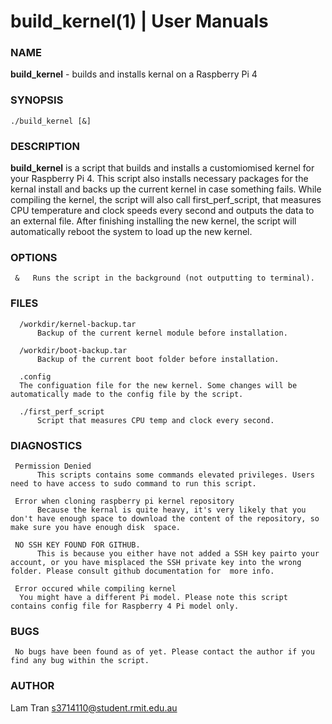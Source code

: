 
#   build_kernel(1) | User Manuals                   


### **NAME**

   **build_kernel** - builds and installs kernal on a Raspberry Pi 4

### **SYNOPSIS**

    ./build_kernel [&]

### **DESCRIPTION**

   **build_kernel** is a script that builds and installs a customiomised kernel for your Raspberry Pi 4. This script also installs necessary packages for the kernal install and backs up 
     the current kernel in case something fails. While compiling the kernel, the script will also call first_perf_script, that measures CPU temperature and clock speeds every second and 
     outputs the data to an external file. After finishing installing the new kernel, the script will automatically reboot the system to load up the new kernel.
     
### **OPTIONS**

     &   Runs the script in the background (not outputting to terminal).
### **FILES**

      /workdir/kernel-backup.tar
          Backup of the current kernel module before installation.
	  
      /workdir/boot-backup.tar
          Backup of the current boot folder before installation.
	  
      .config
	  The configuation file for the new kernel. Some changes will be automatically made to the config file by the script.
	  
      ./first_perf_script
          Script that measures CPU temp and clock every second.
      
### **DIAGNOSTICS**

     Permission Denied
          This scripts contains some commands elevated privileges. Users need to have access to sudo command to run this script.

     Error when cloning raspberry pi kernel repository
          Because the kernal is quite heavy, it's very likely that you don't have enough space to download the content of the repository, so make sure you have enough disk  space.

     NO SSH KEY FOUND FOR GITHUB.
          This is because you either have not added a SSH key pairto your account, or you have misplaced the SSH private key into the wrong folder. Please consult github documentation for  more info.

     Error occured while compiling kernel
	  You might have a different Pi model. Please note this script contains config file for Raspberry 4 Pi model only.
	  
### **BUGS**

     No bugs have been found as of yet. Please contact the author if you find any bug within the script.

### **AUTHOR**

   Lam Tran 
   <s3714110@student.rmit.edu.au>



